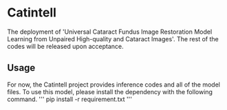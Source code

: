 # Catintell
The deployment of  'Universal Cataract Fundus Image Restoration Model Learning from Unpaired High-quality and Cataract Images'. The rest of the codes will be released upon acceptance.

## Usage

For now, the Catintell project provides inference codes and all of the model files. To use this model, please install the dependency with the following command.
'''
pip install -r requirement.txt
'''

